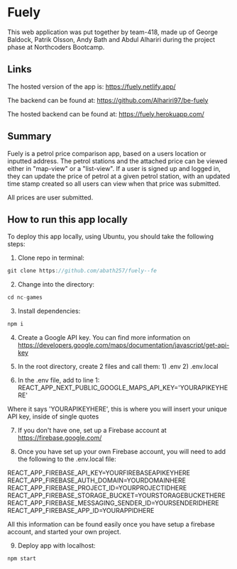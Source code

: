 # Fuely

This web application was put together by team-418, made up of George Baldock, Patrik Olsson, Andy Bath and Abdul Alhariri during the project phase at Northcoders Bootcamp.

## Links

The hosted version of the app is: https://fuely.netlify.app/

The backend can be found at: https://github.com/Alhariri97/be-fuely

The hosted backend can be found at: https://fuely.herokuapp.com/

## Summary

Fuely is a petrol price comparison app, based on a users location or inputted address. The petrol stations and the attached price can be viewed either in "map-view" or a "list-view". If a user is signed up and logged in, they can update the price of petrol at a given petrol station, with an updated time stamp created so all users can view when that price was submitted.

All prices are user submitted.

## How to run this app locally

To deploy this app locally, using Ubuntu, you should take the following steps:

1. Clone repo in terminal:
```js
git clone https://github.com/abath257/fuely--fe
```
2. Change into the directory:
```js
cd nc-games
```
3. Install dependencies:
```js
npm i
```

4. Create a Google API key. You can find more information on https://developers.google.com/maps/documentation/javascript/get-api-key

5. In the root directory, create 2 files and call them: 1) .env 2) .env.local

6. In the .env file, add to line 1: REACT_APP_NEXT_PUBLIC_GOOGLE_MAPS_API_KEY='YOURAPIKEYHERE'

Where it says 'YOURAPIKEYHERE', this is where you will insert your unique API key, inside of single quotes

7. If you don't have one, set up a Firebase account at https://firebase.google.com/

8. Once you have set up your own Firebase account, you will need to add the following to the .env.local file:

REACT_APP_FIREBASE_API_KEY=YOURFIREBASEAPIKEYHERE
REACT_APP_FIREBASE_AUTH_DOMAIN=YOURDOMAINHERE
REACT_APP_FIREBASE_PROJECT_ID=YOURPROJECTIDHERE
REACT_APP_FIREBASE_STORAGE_BUCKET=YOURSTORAGEBUCKETHERE
REACT_APP_FIREBASE_MESSAGING_SENDER_ID=YOURSENDERIDHERE
REACT_APP_FIREBASE_APP_ID=YOURAPPIDHERE

All this information can be found easily once you have setup a firebase account, and started your own project.

9. Deploy app with localhost:
```js
npm start
```

